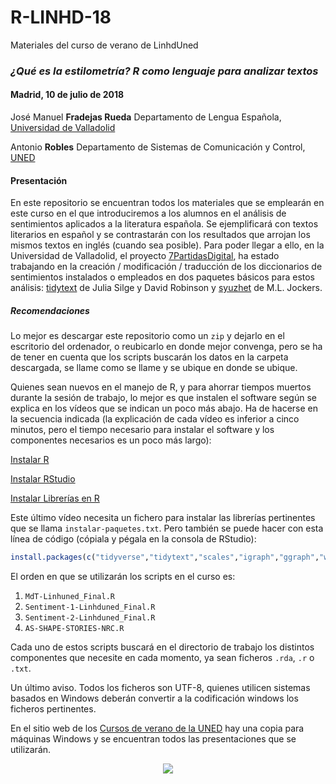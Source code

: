 # R-LINHD-18
Materiales del curso de verano de LinhdUned
### _¿Qué es la estilometría? R como lenguaje para analizar textos_
#### Madrid, 10 de julio de 2018

José Manuel **Fradejas Rueda**
Departamento de Lengua Española, [Universidad de Valladolid](http://www.uva.es/export/sites/uva/)

Antonio **Robles**
Departamento de Sistemas de Comunicación y Control, [UNED](http://portal.uned.es/portal/page?_pageid=93,1&_dad=portal&_schema=PORTAL)

#### Presentación
En este repositorio se encuentran todos los materiales que se emplearán en este curso en el que introduciremos a los alumnos en el análisis de sentimientos aplicados a la literatura española. Se ejemplificará con textos literarios en español y se contrastarán con los resultados que arrojan los mismos textos en inglés (cuando sea posible). Para poder llegar a ello, en la Universidad de Valladolid, el proyecto [7PartidasDigital](https://7partidas.hypotheses.org/), ha estado trabajando en la creación / modificación / traducción de los diccionarios de sentimientos instalados o empleados en dos paquetes básicos para estos análisis: [tidytext](https://cran.r-project.org/web/packages/tidytext/index.html) de Julia Silge y David Robinson y [syuzhet](https://cran.r-project.org/web/packages/syuzhet/index.html) de M.L. Jockers.



##### Recomendaciones
Lo mejor es descargar este repositorio como un `zip` y dejarlo en el escritorio del ordenador, o reubicarlo en donde mejor convenga, pero se ha de tener en cuenta que los scripts buscarán los datos en la carpeta descargada, se llame como se llame y se ubique en donde se ubique.

Quienes sean nuevos en el manejo de R, y para ahorrar tiempos muertos durante la sesión de trabajo, lo mejor es que instalen el software según se explica en los vídeos que se indican un poco más abajo. Ha de hacerse en la secuencia indicada (la explicación de cada vídeo es inferior a cinco minutos, pero el tiempo necesario para instalar el software y los componentes necesarios es un poco más largo):

[Instalar R](https://canal.uned.es/video/5b32192eb1111f771d8b456d)

[Instalar RStudio](https://canal.uned.es/video/5b32192fb1111f771d8b4570)

[Instalar Librerías en R](https://canal.uned.es/video/5b32192db1111f771d8b456a)

Este último vídeo necesita un fichero para instalar las librerías pertinentes que se llama `instalar-paquetes.txt`. Pero también se puede hacer con esta línea de código (cópiala y pégala en la consola de RStudio):

```R
install.packages(c("tidyverse","tidytext","scales","igraph","ggraph","wordcloud","syuzhet","stylo","XML","RCurl","tm","topicmodels"))
```

El orden en que se utilizarán los scripts en el curso es:

1. `MdT-Linhuned_Final.R`
2. `Sentiment-1-Linhduned_Final.R`
3. `Sentiment-2-Linhduned_Final.R`
4. `AS-SHAPE-STORIES-NRC.R`

Cada uno de estos scripts buscará en el directorio de trabajo los distintos componentes que necesite en cada momento, ya sean ficheros `.rda`, `.r` o `.txt`.

Un último aviso. Todos los ficheros son UTF-8, quienes utilicen sistemas basados en Windows deberán convertir a la codificación windows los ficheros pertinentes.

En el sitio web de los [Cursos de verano de la UNED](https://campusverano.innova.uned.es/register/?return_url=%2fdotlrn%2f) hay una copia para máquinas Windows y se encuentran todos las presentaciones que se utilizarán.
<p align="center">
<img src=https://f-origin.hypotheses.org/wp-content/blogs.dir/3658/files/2015/06/EXPLICIT-7PARTIDAS-e1495528094806.png>
</p>
